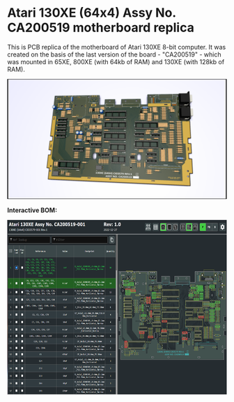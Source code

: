 # Atari 130XE (64x4) Assy No. CA200519 motherboard replica

This is PCB replica of the motherboard of Atari 130XE 8-bit computer. It was created on the basis of the last version of the board - "CA200519" - which was mounted in 65XE, 800XE (with 64kb of RAM) and 130XE (with 128kb of RAM). 

![Atari 130 XE motherboard](https://raw.githubusercontent.com/pmandes/atari-130xe-replica/main/images/atari130xe.png?token=GHSAT0AAAAAACGGC56PQQXDI5ONQM2WH3XAZHE2PVA)


**Interactive BOM:**

<p align="center"><a href="https://htmlpreview.github.io/?https://raw.githubusercontent.com/pmandes/atari-130xe-replica/main/bom/ibom.html"><img src="https://raw.githubusercontent.com/pmandes/atari-130xe-replica/main/images/bom.png?token=GHSAT0AAAAAACGGC56PU756OVSM5634Z2DYZHE2REA" height="400"></a></p>
